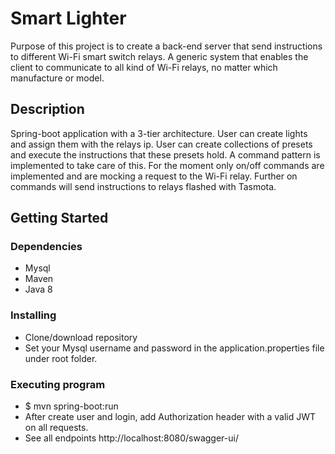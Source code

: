 # Smart Lighter

Purpose of this project is to create a back-end server that send instructions to different Wi-Fi smart switch relays. A generic system that enables the client to communicate to all kind of Wi-Fi relays, no matter which manufacture or model.


## Description

Spring-boot application with a 3-tier architecture. User can create lights and assign them with the relays ip. User can create collections of presets and execute the instructions that these presets hold. A command pattern is implemented to take care of this. For the moment only on/off commands are implemented and are mocking a request to the Wi-Fi relay. Further on commands will send instructions to relays flashed with Tasmota.


## Getting Started

### Dependencies

* Mysql
* Maven
* Java 8


### Installing

* Clone/download repository
* Set your Mysql username and password in the application.properties file under root folder.


### Executing program


* $ mvn spring-boot:run
* After create user and login, add Authorization header with a valid JWT on all requests.
* See all endpoints http://localhost:8080/swagger-ui/